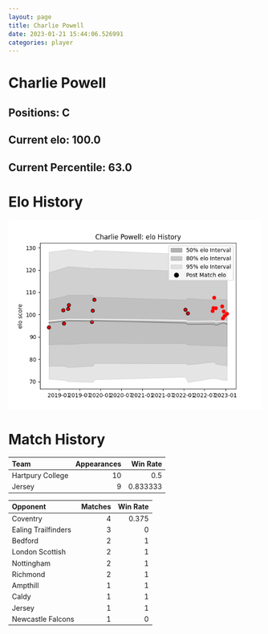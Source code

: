 ```yaml
---  
layout: page  
title: Charlie Powell  
date: 2023-01-21 15:44:06.526991  
categories: player  
---
```

# Charlie Powell

## Positions: C

## Current elo: 100.0

## Current Percentile: 63.0

# Elo History


![elo history](history_CharliePowell.png)
# Match History


| Team             |   Appearances |   Win Rate |
|:-----------------|--------------:|-----------:|
| Hartpury College |            10 |   0.5      |
| Jersey           |             9 |   0.833333 |

| Opponent            |   Matches |   Win Rate |
|:--------------------|----------:|-----------:|
| Coventry            |         4 |      0.375 |
| Ealing Trailfinders |         3 |      0     |
| Bedford             |         2 |      1     |
| London Scottish     |         2 |      1     |
| Nottingham          |         2 |      1     |
| Richmond            |         2 |      1     |
| Ampthill            |         1 |      1     |
| Caldy               |         1 |      1     |
| Jersey              |         1 |      1     |
| Newcastle Falcons   |         1 |      0     |